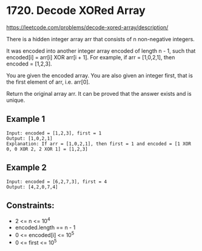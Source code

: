 # 1720. Decode XORed Array

https://leetcode.com/problems/decode-xored-array/description/

There is a hidden integer array arr that consists of n non-negative integers.

It was encoded into another integer array encoded of length n - 1, such that encoded[i] = arr[i] XOR arr[i + 1]. 
For example, if arr = [1,0,2,1], then encoded = [1,2,3].

You are given the encoded array. You are also given an integer first, that is the first element of arr, i.e. arr[0].

Return the original array arr. It can be proved that the answer exists and is unique.

## Example 1
```
Input: encoded = [1,2,3], first = 1
Output: [1,0,2,1]
Explanation: If arr = [1,0,2,1], then first = 1 and encoded = [1 XOR 0, 0 XOR 2, 2 XOR 1] = [1,2,3]
```

## Example 2
```
Input: encoded = [6,2,7,3], first = 4
Output: [4,2,0,7,4]
```

## Constraints:
- 2 <= n <= 10<sup>4</sup>
- encoded.length == n - 1
- 0 <= encoded[i] <= 10<sup>5</sup>
- 0 <= first <= 10<sup>5</sup>
